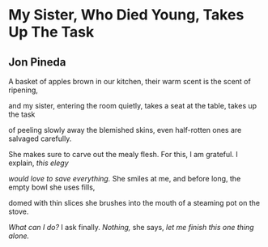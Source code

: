 # My Sister, Who Died Young, Takes Up The Task
## Jon Pineda
A basket of apples brown in our kitchen,
their warm scent is the scent of ripening,

and my sister, entering the room quietly,
takes a seat at the table, takes up the task

of peeling slowly away the blemished skins,
even half-rotten ones are salvaged carefully.

She makes sure to carve out the mealy flesh.
For this, I am grateful. I explain, _this elegy_

 _would love to save everything._ She smiles at me,
and before long, the empty bowl she uses fills,

domed with thin slices she brushes into
the mouth of a steaming pot on the stove.

 _What can I do?_ I ask finally. _Nothing,_
she says, _let me finish this one thing alone._